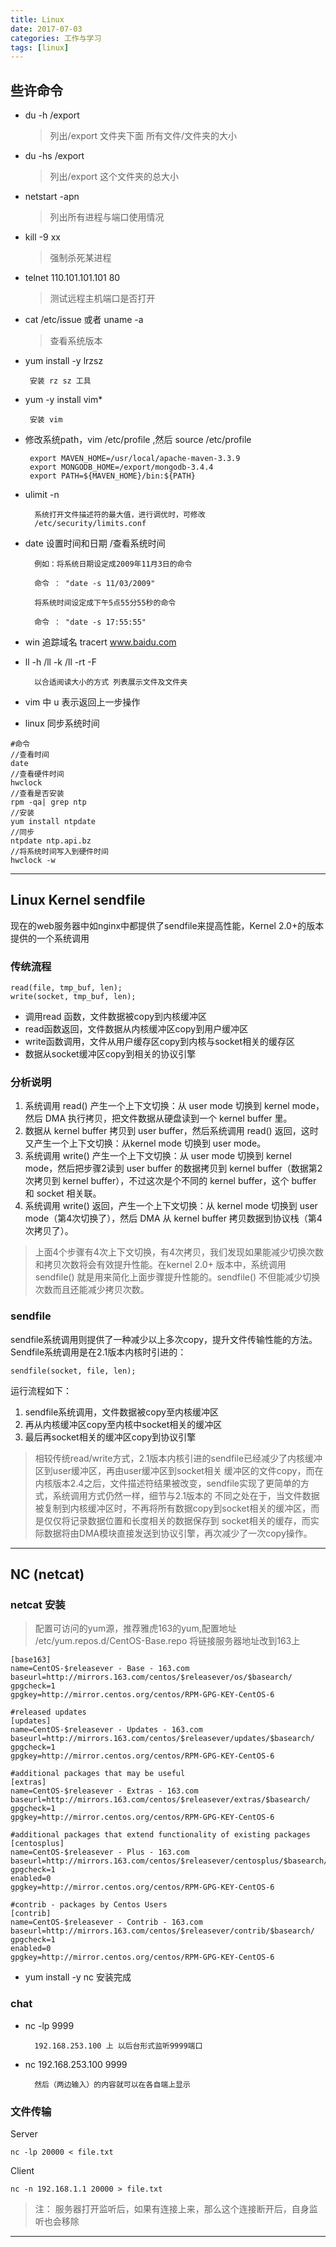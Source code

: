 ```yaml
---
title: Linux
date: 2017-07-03
categories: 工作与学习
tags: [linux]
---
```


## 些许命令
*	du -h 	/export   
	>	列出/export 文件夹下面 所有文件/文件夹的大小

*	du -hs  /export   
	>	列出/export 这个文件夹的总大小

*	netstart -apn
	>	列出所有进程与端口使用情况

*   kill -9 xx 
	>	强制杀死某进程

*   telnet 110.101.101.101 80
	>	测试远程主机端口是否打开

*   cat /etc/issue     或者 uname -a
	>	查看系统版本

*  yum install  -y lrzsz

		安装 rz sz 工具

*  yum -y install vim*

		安装 vim

*  修改系统path，vim /etc/profile ,然后 source  /etc/profile

		export MAVEN_HOME=/usr/local/apache-maven-3.3.9
		export MONGODB_HOME=/export/mongodb-3.4.4
		export PATH=${MAVEN_HOME}/bin:${PATH}


* ulimit -n 

		系统打开文件描述符的最大值，进行调优时，可修改
		/etc/security/limits.conf

* date 设置时间和日期 /查看系统时间
	
		例如：将系统日期设定成2009年11月3日的命令
		
		命令 ： "date -s 11/03/2009"
		
		将系统时间设定成下午5点55分55秒的命令
		
		命令 ： "date -s 17:55:55"

* win 追踪域名  tracert www.baidu.com


* ll -h  /ll -k  /ll -rt -F

		以合适阅读大小的方式 列表展示文件及文件夹

* vim 中 u 
		表示返回上一步操作

* linux 同步系统时间
```
#命令
//查看时间
date        
//查看硬件时间
hwclock     
//查看是否安装
rpm -qa| grep ntp 
//安装
yum install ntpdate
//同步
ntpdate ntp.api.bz
//将系统时间写入到硬件时间
hwclock -w
```

-----
## Linux Kernel sendfile


现在的web服务器中如nginx中都提供了sendfile来提高性能，Kernel 2.0+的版本提供的一个系统调用

### 传统流程
	read(file, tmp_buf, len);      
    write(socket, tmp_buf, len);  
* 调用read 函数，文件数据被copy到内核缓冲区
* read函数返回，文件数据从内核缓冲区copy到用户缓冲区
* write函数调用，文件从用户缓存区copy到内核与socket相关的缓存区
* 数据从socket缓冲区copy到相关的协议引擎


### 分析说明
1.	系统调用 read() 产生一个上下文切换：从 user mode 切换到 kernel mode，然后 DMA 执行拷贝，把文件数据从硬盘读到一个 kernel buffer 里。
2.	数据从 kernel buffer 拷贝到 user buffer，然后系统调用 read() 返回，这时又产生一个上下文切换：从kernel mode 切换到 user mode。
3.	系统调用 write() 产生一个上下文切换：从 user mode 切换到 kernel mode，然后把步骤2读到 user buffer 的数据拷贝到 kernel buffer（数据第2次拷贝到 kernel buffer），不过这次是个不同的 kernel buffer，这个 buffer 和 socket 相关联。
4.	系统调用 write() 返回，产生一个上下文切换：从 kernel mode 切换到 user mode（第4次切换了），然后 DMA 从 kernel buffer 拷贝数据到协议栈（第4次拷贝了）。

	
> 上面4个步骤有4次上下文切换，有4次拷贝，我们发现如果能减少切换次数和拷贝次数将会有效提升性能。在kernel 2.0+ 版本中，系统调用 sendfile() 就是用来简化上面步骤提升性能的。sendfile() 不但能减少切换次数而且还能减少拷贝次数。


### sendfile 
sendfile系统调用则提供了一种减少以上多次copy，提升文件传输性能的方法。Sendfile系统调用是在2.1版本内核时引进的：

	sendfile(socket, file, len);  

运行流程如下：

1.	sendfile系统调用，文件数据被copy至内核缓冲区
2.	再从内核缓冲区copy至内核中socket相关的缓冲区
3.	最后再socket相关的缓冲区copy到协议引擎

> 相较传统read/write方式，2.1版本内核引进的sendfile已经减少了内核缓冲区到user缓冲区，再由user缓冲区到socket相关 缓冲区的文件copy，而在内核版本2.4之后，文件描述符结果被改变，sendfile实现了更简单的方式，系统调用方式仍然一样，细节与2.1版本的 不同之处在于，当文件数据被复制到内核缓冲区时，不再将所有数据copy到socket相关的缓冲区，而是仅仅将记录数据位置和长度相关的数据保存到 socket相关的缓存，而实际数据将由DMA模块直接发送到协议引擎，再次减少了一次copy操作。


----


## NC (netcat)

### netcat 安装
> 配置可访问的yum源，推荐雅虎163的yum,配置地址 /etc/yum.repos.d/CentOS-Base.repo 将链接服务器地址改到163上

```
[base163]
name=CentOS-$releasever - Base - 163.com
baseurl=http://mirrors.163.com/centos/$releasever/os/$basearch/
gpgcheck=1
gpgkey=http://mirror.centos.org/centos/RPM-GPG-KEY-CentOS-6

#released updates 
[updates]
name=CentOS-$releasever - Updates - 163.com
baseurl=http://mirrors.163.com/centos/$releasever/updates/$basearch/
gpgcheck=1
gpgkey=http://mirror.centos.org/centos/RPM-GPG-KEY-CentOS-6

#additional packages that may be useful
[extras]
name=CentOS-$releasever - Extras - 163.com
baseurl=http://mirrors.163.com/centos/$releasever/extras/$basearch/
gpgcheck=1
gpgkey=http://mirror.centos.org/centos/RPM-GPG-KEY-CentOS-6

#additional packages that extend functionality of existing packages
[centosplus]
name=CentOS-$releasever - Plus - 163.com
baseurl=http://mirrors.163.com/centos/$releasever/centosplus/$basearch/
gpgcheck=1
enabled=0
gpgkey=http://mirror.centos.org/centos/RPM-GPG-KEY-CentOS-6

#contrib - packages by Centos Users
[contrib]
name=CentOS-$releasever - Contrib - 163.com
baseurl=http://mirrors.163.com/centos/$releasever/contrib/$basearch/
gpgcheck=1
enabled=0
gpgkey=http://mirror.centos.org/centos/RPM-GPG-KEY-CentOS-6
```

* yum install -y nc 安装完成


### chat
* nc -lp 9999  		
 
		192.168.253.100 上 以后台形式监听9999端口

* nc 192.168.253.100 9999
	
		然后（两边输入）的内容就可以在各自端上显示

### 文件传输
Server

	nc -lp 20000 < file.txt

Client

	nc -n 192.168.1.1 20000 > file.txt

> 注： 服务器打开监听后，如果有连接上来，那么这个连接断开后，自身监听也会移除


-----


